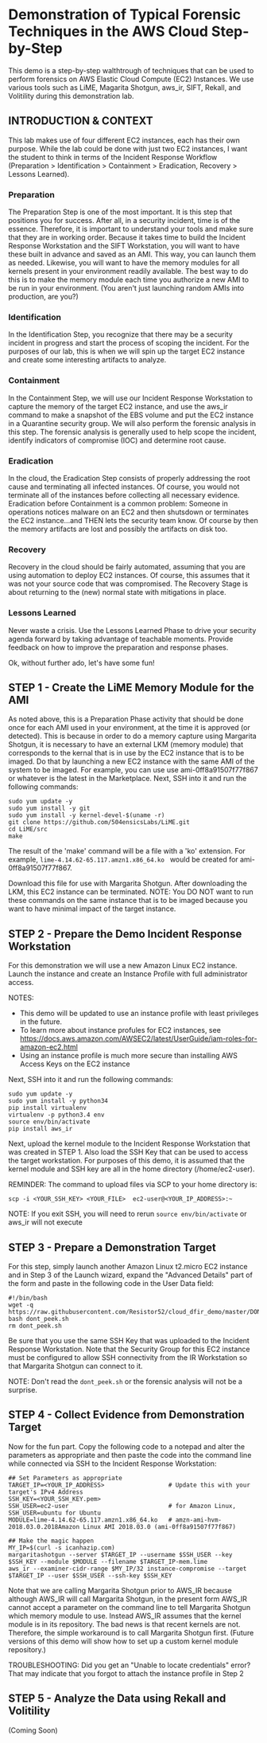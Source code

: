 # Demonstration of Typical Forensic Techniques in the AWS Cloud Step-by-Step
This demo is a step-by-step walthtrough of techniques that can be used to perform forensics on AWS Elastic Cloud Compute (EC2) Instances. We use various tools such as LiME, Magarita Shotgun, aws_ir, SIFT, Rekall, and Volitility during this demonstration lab.

## INTRODUCTION & CONTEXT
This lab makes use of four different EC2 instances, each has their own purpose. While the lab could be done with just two EC2 instances, I want the student to think in terms of the Incident Response Workflow (Preparation > Identification > Containment > Eradication, Recovery > Lessons Learned).

### Preparation
The Preparation Step is one of the most important.  It is this step that positions you for success. After all, in a security incident, time is of the essence. Therefore, it is important to understand your tools and make sure that they are in working order. Because it takes time to build the Incident Response Workstation and the SIFT Workstation, you will want to have these built in advance and saved as an AMI. This way, you can launch them as needed. Likewise, you will want to have the memory modules for all kernels present in your environment readily available.  The best way to do this is to make the memory module each time you authorize a new AMI to be run in your environment. (You aren't just launching random AMIs into production, are you?)

### Identification
In the Identification Step, you recognize that there may be a security incident in progress and start the process of scoping the incident.  For the purposes of our lab, this is when we will spin up the target EC2 instance and create some interesting artifacts to analyze.

### Containment
In the Containment Step, we will use our Incident Response Workstation to capture the memory of the target EC2 instance, and use the aws_ir command to make a snapshot of the EBS volume and put the EC2 instance in a Quarantine security group. We will also perform the forensic analysis in this step. The forensic analysis is generally used to help scope the incident, identify indicators of compromise (IOC) and determine root cause.

### Eradication
In the cloud, the Eradication Step consists of properly addressing the root cause and terminating all infected instances. Of course, you would not terminate all of the instances before collecting all necessary evidence. Eradication before Containment is a common problem: Someone in operations notices malware on an EC2 and then shutsdown or terminates the EC2 instance...and THEN lets the security team know. Of course by then the memory artifacts are lost and possibly the artifacts on disk too.

### Recovery
Recovery in the cloud should be fairly automated, assuming that you are using automation to deploy EC2 instances. Of course, this assumes that it was not your source code that was compromised. The Recovery Stage is about returning to the (new) normal state with mitigations in place.

### Lessons Learned
Never waste a crisis. Use the Lessons Learned Phase to drive your security agenda forward by taking advantage of teachable moments. Provide feedback on how to improve the preparation and response phases.

Ok, without further ado, let's have some fun!

## STEP 1 - Create the LiME Memory Module for the AMI
As noted above, this is a Preparation Phase activity that should be done once for each AMI used in your environment, at the time it is approved (or detected). This is because in order to do a memory capture using Margarita Shotgun, it is necessary to have an external LKM (memory module) that corresponds to the kernal that is in use by the EC2 instance that is to be imaged. Do that by launching a new EC2 instance with the same AMI of the system to be imaged. For example, you can use use ami-0ff8a91507f77f867 or whatever is the latest in the Marketplace. Next, SSH into it and run the following commands:

```
sudo yum update -y
sudo yum install -y git
sudo yum install -y kernel-devel-$(uname -r)
git clone https://github.com/504ensicsLabs/LiME.git
cd LiME/src
make
```

The result of the 'make' command will be a file with a 'ko' extension.  For example, `lime-4.14.62-65.117.amzn1.x86_64.ko
` would be created for ami-0ff8a91507f77f867.

Download this file for use with Margarita Shotgun.  After downloading the LKM, this EC2 instance can be terminated.  NOTE: You DO NOT want to run these commands on the same instance that is to be imaged because you want to have minimal impact of the target instance.

## STEP 2 - Prepare the Demo Incident Response Workstation
For this demonstration we will use a new Amazon Linux EC2 instance. Launch the instance and create an Instance Profile with full administrator access.  

NOTES:
* This demo will be updated to use an instance profile with least privileges in the future.  
* To learn more about instance profules for EC2 instances, see https://docs.aws.amazon.com/AWSEC2/latest/UserGuide/iam-roles-for-amazon-ec2.html
* Using an instance profile is much more secure than installing AWS Access Keys on the EC2 instance

Next, SSH into it and run the following commands:
```
sudo yum update -y
sudo yum install -y python34
pip install virtualenv
virtualenv -p python3.4 env
source env/bin/activate
pip install aws_ir
```

Next, upload the kernel module to the Incident Response Workstation that was created in STEP 1.  Also load the SSH Key that can be used to access the target workstation.  For purposes of this demo, it is assumed that the kernel module and SSH key are all in the home directory (/home/ec2-user).

REMINDER: The command to upload files via SCP to your home directory is:
```
scp -i <YOUR_SSH_KEY> <YOUR_FILE>  ec2-user@<YOUR_IP_ADDRESS>:~
```

NOTE: If you exit SSH, you will need to rerun `source env/bin/activate` or aws_ir will not execute

## STEP 3 - Prepare a Demonstration Target
For this step, simply launch another Amazon Linux t2.micro EC2 instance and in Step 3 of the Launch wizard, expand the "Advanced Details" part of the form and paste in the following code in the User Data field:

```
#!/bin/bash
wget -q https://raw.githubusercontent.com/Resistor52/cloud_dfir_demo/master/DONT_PEEK_HERE/dont_peek.sh
bash dont_peek.sh
rm dont_peek.sh
```
Be sure that you use the same SSH Key that was uploaded to the Incident Response Workstation.  Note that the Security Group for this EC2 instance must be configured to allow SSH connectivity from the IR Workstation so that Margarita Shotgun can connect to it. 

NOTE: Don't read the `dont_peek.sh` or the forensic analysis will not be a surprise.

## STEP 4 - Collect Evidence from Demonstration Target
Now for the fun part.  Copy the following code to a notepad and alter the parameters as appropriate and then paste the code into the command line while connected via SSH to the Incident Response Workstation:

```
## Set Parameters as appropriate
TARGET_IP=<YOUR_IP_ADDRESS>                  # Update this with your target's IPv4 Address
SSH_KEY=<YOUR_SSH_KEY.pem>
SSH_USER=ec2-user                            # for Amazon Linux, SSH_USER=ubuntu for Ubuntu
MODULE=lime-4.14.62-65.117.amzn1.x86_64.ko   # amzn-ami-hvm-2018.03.0.2018Amazon Linux AMI 2018.03.0 (ami-0ff8a91507f77f867)

## Make the magic happen
MY_IP=$(curl -s icanhazip.com)
margaritashotgun --server $TARGET_IP --username $SSH_USER --key $SSH_KEY --module $MODULE --filename $TARGET_IP-mem.lime
aws_ir --examiner-cidr-range $MY_IP/32 instance-compromise --target $TARGET_IP --user $SSH_USER --ssh-key $SSH_KEY
```

Note that we are calling Margarita Shotgun prior to AWS_IR because although AWS_IR will call Margarita Shotgun, in the present form AWS_IR cannot accept a parameter on the command line to tell Margarita Shotgun which memory module to use.  Instead AWS_IR assumes that the kernel module is in its repository.  The bad news is that recent kernels are not.  Therefore, the simple workaround is to call Margarita Shotgun first.  (Future versions of this demo will show how to set up a custom kernel module repository.)

TROUBLESHOOTING: Did you get an "Unable to locate credentials" error? That may indicate that you forgot to attach the instance profile in Step 2

## STEP 5 - Analyze the Data using Rekall and Volitility
(Coming Soon)
